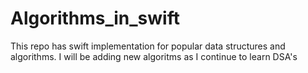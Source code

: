 # Algorithms_in_swift

This repo has swift implementation for popular data structures and algorithms. I will be adding new algoritms as I continue to
learn DSA's 

